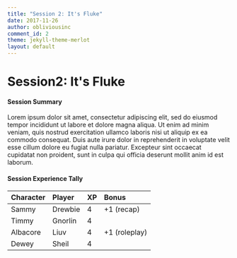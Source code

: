 ```yaml
---
title: "Session 2: It's Fluke"
date: 2017-11-26
author: obliviousinc
comment_id: 2
theme: jekyll-theme-merlot
layout: default
---
```


# Session2: It's Fluke

#### Session Summary
Lorem ipsum dolor sit amet, consectetur adipiscing elit, sed do eiusmod tempor incididunt ut labore et dolore magna aliqua. Ut enim ad minim veniam, quis nostrud exercitation ullamco laboris nisi ut aliquip ex ea commodo consequat. Duis aute irure dolor in reprehenderit in voluptate velit esse cillum dolore eu fugiat nulla pariatur. Excepteur sint occaecat cupidatat non proident, sunt in culpa qui officia deserunt mollit anim id est laborum.

#### Session Experience Tally

| Character | Player  | XP  | Bonus         |
|:--------- |:------- |:--- |:------------- |
| Sammy     | Drewbie | 4   | +1 (recap)    |
| Timmy     | Gnorlin | 4   |               |
| Albacore  | Liuv    | 4   | +1 (roleplay) |
| Dewey     | Sheil   | 4   |               |